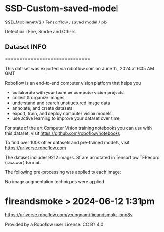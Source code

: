 # SSD-Custom-saved-model
SSD_MobilenetV2 / Tensorflow / saved model / pb 

Detection : Fire, Smoke and Others


## Dataset INFO
==============================

This dataset was exported via roboflow.com on June 12, 2024 at 6:05 AM GMT

Roboflow is an end-to-end computer vision platform that helps you
* collaborate with your team on computer vision projects
* collect & organize images
* understand and search unstructured image data
* annotate, and create datasets
* export, train, and deploy computer vision models
* use active learning to improve your dataset over time

For state of the art Computer Vision training notebooks you can use with this dataset,
visit https://github.com/roboflow/notebooks

To find over 100k other datasets and pre-trained models, visit https://universe.roboflow.com

The dataset includes 9212 images.
Sf are annotated in Tensorflow TFRecord (raccoon) format.

The following pre-processing was applied to each image:

No image augmentation techniques were applied.




# fireandsmoke > 2024-06-12 1:31pm
https://universe.roboflow.com/yeungnam/fireandsmoke-onp8v

Provided by a Roboflow user
License: CC BY 4.0
